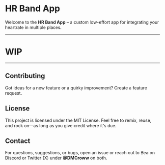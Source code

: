 # HR Band App

Welcome to the **HR Band App** – a custom low-effort app for integrating your heartrate in multiple places.

---

# WIP

---

## Contributing

Got ideas for a new feature or a quirky improvement? Create a feature request.

## License

This project is licensed under the MIT License. Feel free to remix, reuse, and rock on—as long as you give credit where it's due.

## Contact

For questions, suggestions, or bugs, open an issue or reach out to Bea on Discord or Twitter (X) under **@DMCroww** on both.